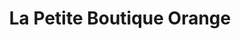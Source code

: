 ---
title: "La Petite Boutique Orange"
url: /lunel/la-petite-boutique-orange/
shop: téléphone portable
---